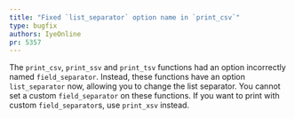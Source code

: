 ```yaml
---
title: "Fixed `list_separator` option name in `print_csv`"
type: bugfix
authors: IyeOnline
pr: 5357
---
```


The `print_csv`, `print_ssv` and `print_tsv` functions had an option incorrectly
named `field_separator`. Instead, these functions have an option `list_separator`
now, allowing you to change the list separator.
You cannot set a custom `field_separator` on these functions. If you want to
print with custom `field_separator`s, use `print_xsv` instead.
